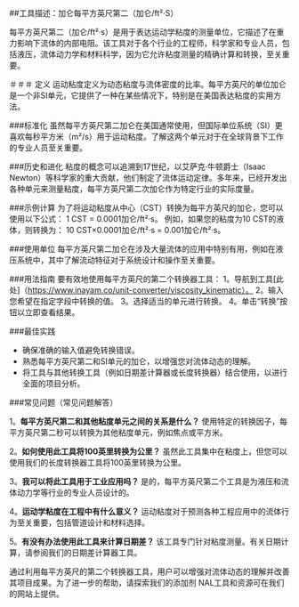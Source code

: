 ##工具描述：加仑每平方英尺第二（加仑/ft²·S）

每平方英尺第二（加仑/ft²·s）是用于表达运动学粘度的测量单位，它描述了在重力影响下流体的内部电阻。该工具对于各个行业的工程师，科学家和专业人员，包括液压，流体动力学和材料科学，因为它允许粘度测量的精确计算和转换，至关重要。

＃＃＃ 定义
运动粘度定义为动态粘度与流体密度的比率。每平方英尺的单位加仑是一个非SI单元，它提供了一种在某些情况下，特别是在美国表达粘度的实用方法。

###标准化
虽然每平方英尺第二加仑在美国通常使用，但国际单位系统（SI）更喜欢每秒平方米（m²/s）用于运动粘度。了解这两个单元对于在全球背景下工作的专业人员至关重要。

###历史和进化
粘度的概念可以追溯到17世纪，以艾萨克·牛顿爵士（Isaac Newton）等科学家的重大贡献，他们制定了流体运动定律。多年来，已经开发出各种单元来测量粘度，每平方英尺第二次加仑作为特定行业的实际度量。

###示例计算
为了将运动粘度从中心（CST）转换为每平方英尺的加仑，您可以使用以下公式：
1 CST = 0.0001加仑/ft²·s。
例如，如果您的粘度为10 CST的液体，则转换为：
10 CST×0.0001加仑/ft²·s = 0.001加仑/ft²·s。

###使用单位
每平方英尺第二加仑在涉及大量流体的应用中特别有用，例如在液压系统中，其中了解流动特征对于系统设计和操作至关重要。

###用法指南
要有效地使用每平方英尺的第二个转换器工具：
1。导航到工具[此处]（https://www.inayam.co/unit-converter/viscosity_kinematic）。
2。输入您希望在指定字段中转换的值。
3。选择适当的单元进行转换。
4。单击“转换”按钮以立即查看结果。

###最佳实践
- 确保准确的输入值避免转换错误。
- 熟悉每平方英尺第二和SI单元的加仑，以增强您对流体动态的理解。
- 将工具与其他转换工具（例如日期差计算器或长度转换器）结合使用，以进行全面的项目分析。

###常见问题（常见问题解答）

1。**每平方英尺第二和其他粘度单元之间的关系是什么？**
使用特定的转换因子，每平方英尺第二秒可以转换为其他粘度单元，例如焦点或平方米。

2。**如何使用此工具将100英里转换为公里？**
虽然此工具集中在粘度上，但您可以使用我们的长度转换器工具将100英里转换为公里。

3。**我可以将此工具用于工业应用吗？**
是的，每平方英尺第二个工具是为液压和流体动力学等行业的专业人员设计的。

4。**运动学粘度在工程中有什么意义？**
运动粘度对于预测各种工程应用中的流体行为至关重要，包括管道设计和材料选择。

5。**有没有办法使用此工具来计算日期差？**
该工具专门针对粘度测量。有关日期计算，请参阅我们的日期差计算器工具。

通过利用每平方英尺的第二个转换器工具，用户可以增强对流体动态的理解并改善其项目成果。为了进一步的帮助，请探索我们的添加剂 NAL工具和资源可在我们的网站上提供。